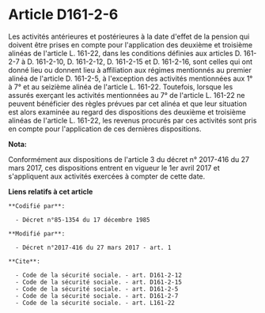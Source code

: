 # Article D161-2-6

Les activités antérieures et postérieures à la date d'effet de la pension qui doivent être prises en compte pour
l'application des deuxième et troisième alinéas de l'article L. 161-22, dans les conditions définies aux articles D. 161-2-7
à D. 161-2-10, D. 161-2-12, D. 161-2-15 et D. 161-2-16, sont celles qui ont donné lieu ou donnent lieu à affiliation aux
régimes mentionnés au premier alinéa de l'article D. 161-2-5, à l'exception des activités mentionnées aux 1° à 7° et au
seizième alinéa de l'article L. 161-22. Toutefois, lorsque les assurés exerçant les activités mentionnées au 7° de l'article
L. 161-22 ne peuvent bénéficier des règles prévues par cet alinéa et que leur situation est alors examinée au regard des
dispositions des deuxième et troisième alinéas de l'article L. 161-22, les revenus procurés par ces activités sont pris en
compte pour l'application de ces dernières dispositions.

**Nota:**

Conformément aux dispositions de l'article 3 du décret n° 2017-416 du 27 mars 2017, ces dispositions entrent en vigueur le
1er avril 2017 et s'appliquent aux activités exercées à compter de cette date.

**Liens relatifs à cet article**

	**Codifié par**:

	  - Décret n°85-1354 du 17 décembre 1985

	**Modifié par**:

	  - Décret n°2017-416 du 27 mars 2017 - art. 1

	**Cite**:

	  - Code de la sécurité sociale. - art. D161-2-12
	  - Code de la sécurité sociale. - art. D161-2-15
	  - Code de la sécurité sociale. - art. D161-2-5
	  - Code de la sécurité sociale. - art. D161-2-7
	  - Code de la sécurité sociale. - art. L161-22
